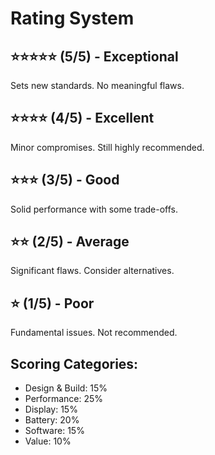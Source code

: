 # Rating System

## ⭐⭐⭐⭐⭐ (5/5) - Exceptional
Sets new standards. No meaningful flaws.

## ⭐⭐⭐⭐ (4/5) - Excellent
Minor compromises. Still highly recommended.

## ⭐⭐⭐ (3/5) - Good
Solid performance with some trade-offs.

## ⭐⭐ (2/5) - Average
Significant flaws. Consider alternatives.

## ⭐ (1/5) - Poor
Fundamental issues. Not recommended.

## Scoring Categories:
- Design & Build: 15%
- Performance: 25%
- Display: 15%
- Battery: 20%
- Software: 15%
- Value: 10%